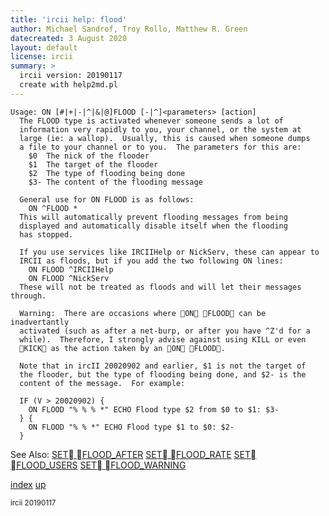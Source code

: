 ```yaml
---
title: 'ircii help: flood'
author: Michael Sandrof, Troy Rollo, Matthew R. Green
datecreated: 3 August 2020
layout: default
license: ircii
summary: >
  ircii version: 20190117
  create with help2md.pl
---
```

```
Usage: ON [#|+|-|^|&|@]FLOOD [-|^]<parameters> [action]
  The FLOOD type is activated whenever someone sends a lot of 
  information very rapidly to you, your channel, or the system at 
  large (ie: a wallop).  Usually, this is caused when someone dumps
  a file to your channel or to you.  The parameters for this are:
    $0	The nick of the flooder
    $1	The target of the flooder
    $2	The type of flooding being done 
    $3- The content of the flooding message

  General use for ON FLOOD is as follows:
    ON ^FLOOD *
  This will automatically prevent flooding messages from being 
  displayed and automatically disable itself when the flooding
  has stopped.

  If you use services like IRCIIHelp or NickServ, these can appear to
  IRCII as floods, but if you add the two following ON lines:
    ON FLOOD ^IRCIIHelp
    ON FLOOD ^NickServ
  These will not be treated as floods and will let their messages through.

  Warning:  There are occasions where ON FLOOD can be inadvertantly 
  activated (such as after a net-burp, or after you have ^Z'd for a
  while).  Therefore, I strongly advise against using KILL or even
  KICK as the action taken by an ON FLOOD.

  Note that in ircII 20020902 and earlier, $1 is not the target of
  the flooder, but the type of flooding being done, and $2- is the
  content of the message.  For example:

  IF (V > 20020902) {
	ON FLOOD "% % % *" ECHO Flood type $2 from $0 to $1: $3-
  } {
	ON FLOOD "% % *" ECHO Flood type $1 to $0: $2-
  }

```
See Also:
  [SET FLOOD_AFTER](../set/flood_after.html)
  [SET FLOOD_RATE](../set/flood_rate.html)
  [SET FLOOD_USERS](../set/flood_users.html)
  [SET FLOOD_WARNING](../set/flood_warning.html)

[index](index.html)
[up](..)

<small> ircii 20190117 </small>
